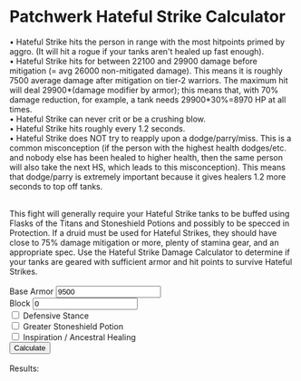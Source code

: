 <title> Patchwerk Hateful Strike Calculator </title>
<div id="header">
<h1>Patchwerk Hateful Strike Calculator</h1>
</div>

<div id="content">
<div id="text"></div>
	
&#8226; Hateful Strike hits the person in range with the most hitpoints primed by aggro. (It will hit a rogue if your tanks aren't healed up fast enough).<br>
&#8226; Hateful Strike hits for between 22100 and 29900 damage before mitigation (= avg 26000 non-mitigated damage). This means it is roughly 7500 average damage after mitigation on tier-2 warriors. The maximum hit will deal 29900*(damage modifier by armor); this means that, with 70% damage reduction, for example, a tank needs 29900*30%=8970 HP at all times.<br>
&#8226; Hateful Strike can never crit or be a crushing blow.<br>
&#8226; Hateful Strike hits roughly every 1.2 seconds.<br>
&#8226; Hateful Strike does NOT try to reapply upon a dodge/parry/miss. This is a common misconception (if the person with the highest health dodges/etc. and nobody else has been healed to higher health, then the same person will also take the next HS, which leads to this misconception). This means that dodge/parry is extremely important because it gives healers 1.2 more seconds to top off tanks.<br><br>

This fight will generally require your Hateful Strike tanks to be buffed using Flasks of the Titans and Stoneshield Potions and possibly to be specced in Protection.  If a druid must be used for Hateful Strikes, they should have close to 75% damage mitigation or more, plenty of stamina gear, and an appropriate spec.  Use the Hateful Strike Damage Calculator to determine if your tanks are geared with sufficient armor and hit points to survive Hateful Strikes.
<br><br>
Base Armor <input id="armor" value="9500"/><br>
Block <input id="block" value="0"/><br>
<input id="stance" type="checkbox"/> Defensive Stance<br>
<input id="stoneshield" type="checkbox"/> Greater Stoneshield Potion<br>
<input id="inspiration" type="checkbox"/> Inspiration / Ancestral Healing<br>
<input id="recalc" type="button" value="Calculate" onclick="Calculate()">
<br><br>
Results:<br>
<div id="output">&nbsp;</div>
		
		
	
</div>

<script>
var _____WB$wombat$assign$function_____ = function(name) {return (self._wb_wombat && self._wb_wombat.local_init && self._wb_wombat.local_init(name)) || self[name]; };
if (!self.__WB_pmw) { self.__WB_pmw = function(obj) { this.__WB_source = obj; return this; } }
{
  let window = _____WB$wombat$assign$function_____("window");
  let self = _____WB$wombat$assign$function_____("self");
  let document = _____WB$wombat$assign$function_____("document");
  let location = _____WB$wombat$assign$function_____("location");
  let top = _____WB$wombat$assign$function_____("top");
  let parent = _____WB$wombat$assign$function_____("parent");
  let frames = _____WB$wombat$assign$function_____("frames");
  let opener = _____WB$wombat$assign$function_____("opener");

function GetDamageDone(stats, damage)
{
   var armor = stats.armor;

   if (stats.stoneshield) armor += 2000;
   if (stats.inspiration) armor *= 1.25;

   var mitigated = 1 - armor / (armor + 5755);

   if (mitigated < 0.25) mitigated = 0.25;
   damage = damage * mitigated;

   if (stats.stance) damage *= 0.9;

   damage -= stats.block;

   if (damage < 0) damage = 0;

   return damage;
}

function Calculate()
{
   stats = {
      armor:parseFloat(document.getElementById("armor").value),
      block:parseFloat(document.getElementById("block").value),
      stance:document.getElementById("stance").checked,
      stoneshield:document.getElementById("stoneshield").checked,
      inspiration:document.getElementById("inspiration").checked
   };
   var damage;
   var outstr;

   outstr = "\n";
   outstr += "Maximum Damage = " + String(GetDamageDone(stats, 29900)) + "<br>\n";
   outstr += "Minimum Damage = " + String(GetDamageDone(stats, 22100)) + "<br>\n";
   
   document.getElementById("output").innerHTML = outstr;
}

}
</script>




